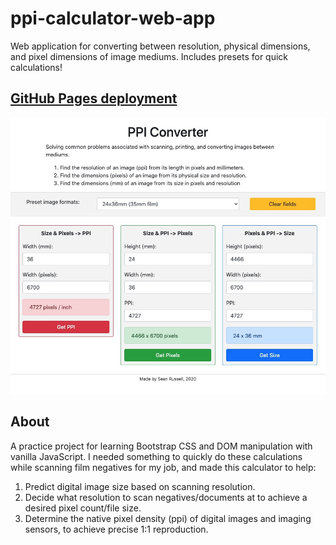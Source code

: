 # ppi-calculator-web-app

Web application for converting between resolution, physical dimensions, and pixel dimensions of image mediums. Includes presets for quick calculations!

## [GitHub Pages deployment](https://turbulentrice.github.io/ppi-calculator-web-app/)

![PPI calculator screenshot](/images/calc_screenshot.jpg)

## About

A practice project for learning Bootstrap CSS and DOM manipulation with vanilla JavaScript. I needed something to quickly do these calculations while scanning film negatives for my job, and made this calculator to help:

1. Predict digital image size based on scanning resolution.
2. Decide what resolution to scan negatives/documents at to achieve a desired pixel count/file size.
3. Determine the native pixel density (ppi) of digital images and imaging sensors, to achieve precise 1:1 reproduction.
